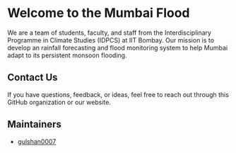 # Welcome to the Mumbai Flood

We are a team of students, faculty, and staff from the Interdisciplinary Programme in Climate Studies (IDPCS) at IIT Bombay. Our mission is to develop an rainfall forecasting and flood monitoring system to help Mumbai adapt to its persistent monsoon flooding.

## Contact Us
If you have questions, feedback, or ideas, feel free to reach out through this GitHub organization or our website.

## Maintainers  
- [gulshan0007](https://github.com/gulshan0007) 
